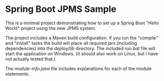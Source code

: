 # Spring Boot JPMS Sample

This is a minimal project demonstrating how to set up a Spring Boot "Hello World" project using the new JPMS system.

The project includes a Maven build configuration. If you run the "compile" and "install" tasks the build will place all
required jars (including dependencies) into the _deploy/lib_ directory. The included _run.bat_ file will start the
application on Windows. (It should also work on Linux, but I have not actually tested that.)

The _module-info.java_ file includes explanations for each of the module statements.